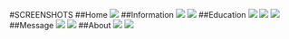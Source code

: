 #SCREENSHOTS
##Home
![](https://github.com/lvcc-wad/Students/blob/master/BSIS/Isip-Michael-John/Sample-Website/screenshots/screenshot1.png)
##Information
![](https://github.com/lvcc-wad/Students/blob/master/BSIS/Isip-Michael-John/Sample-Website/screenshots/screenshot2.png)
![](https://github.com/lvcc-wad/Students/blob/master/BSIS/Isip-Michael-John/Sample-Website/screenshots/screenshot3.png)
##Education
![](https://github.com/lvcc-wad/Students/blob/master/BSIS/Isip-Michael-John/Sample-Website/screenshots/screenshot4.png)
![](https://github.com/lvcc-wad/Students/blob/master/BSIS/Isip-Michael-John/Sample-Website/screenshots/screenshot5.png)
![](https://github.com/lvcc-wad/Students/blob/master/BSIS/Isip-Michael-John/Sample-Website/screenshots/screenshot6.png)
##Message
![](https://github.com/lvcc-wad/Students/blob/master/BSIS/Isip-Michael-John/Sample-Website/screenshots/screenshot7.png)
![](https://github.com/lvcc-wad/Students/blob/master/BSIS/Isip-Michael-John/Sample-Website/screenshots/screenshot8.png)
##About
![](https://github.com/lvcc-wad/Students/blob/master/BSIS/Isip-Michael-John/Sample-Website/screenshots/screenshot9.png)
![](https://github.com/lvcc-wad/Students/blob/master/BSIS/Isip-Michael-John/Sample-Website/screenshots/screenshot10.png)
